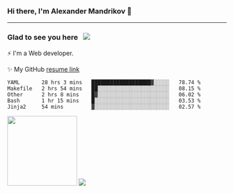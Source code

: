 ### Hi there, I'm Alexander Mandrikov 👋

- - -

### Glad to see you here &nbsp; ![](https://komarev.com/ghpvc/?username=nunsez&color=blue&label=visitors)

⚡ I'm a Web developer.

✨ My GitHub <a href="https://nunsez.github.io/" target="_blank">resume link</a>

<!--
**nunsez/nunsez** is a ✨ _special_ ✨ repository because its `README.md` (this file) appears on your GitHub profile.

Here are some ideas to get you started:

- 🔭 I’m currently working on ...
- 🌱 I’m currently learning ...
- 👯 I’m looking to collaborate on ...
- 🤔 I’m looking for help with ...
- 💬 Ask me about ...
- 📫 How to reach me: ...
- 😄 Pronouns: ...
- ⚡ Fun fact: ...
-->


<!--START_SECTION:waka-->
```text
YAML       28 hrs 3 mins   ███████████████████▓░░░░░   78.74 % 
Makefile   2 hrs 54 mins   ██░░░░░░░░░░░░░░░░░░░░░░░   08.15 % 
Other      2 hrs 8 mins    █▓░░░░░░░░░░░░░░░░░░░░░░░   06.02 % 
Bash       1 hr 15 mins    █░░░░░░░░░░░░░░░░░░░░░░░░   03.53 % 
Jinja2     54 mins         ▓░░░░░░░░░░░░░░░░░░░░░░░░   02.57 % 
```
<!--END_SECTION:waka-->

<span>
<img height="160em" src="https://github-readme-stats.vercel.app/api?username=nunsez&show_icons=true&count_private=true&hide_border=true&hide=issues" />
<img src="https://github-readme-stats.vercel.app/api/top-langs/?username=nunsez&layout=compact&hide_border=true" />
</span>

<!--
[![willianrod's wakatime stats](https://github-readme-stats.vercel.app/api/wakatime?username=nunsez&hide_border=true)](https://github.com/anuraghazra/github-readme-stats)
-->
